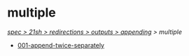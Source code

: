 # multiple

*[spec > 21sh > redirections > outputs > appending](..) > multiple*

* [001-append-twice-separately](./001-append-twice-separately)
